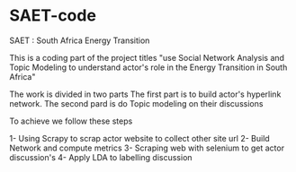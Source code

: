 # SAET-code
SAET : South Africa Energy Transition

This  is a coding part of the project titles "use Social Network Analysis and Topic Modeling to understand actor's role in the Energy Transition in South Africa" 

The work is divided in two parts
The first part is to build actor's hyperlink network.
The second pard is do Topic modeling on their discussions

To achieve we follow these steps

1- Using  Scrapy to scrap actor website to collect other site url
2- Build Network and compute metrics
3- Scraping web with selenium to get actor discussion's
4- Apply LDA to labelling discussion
